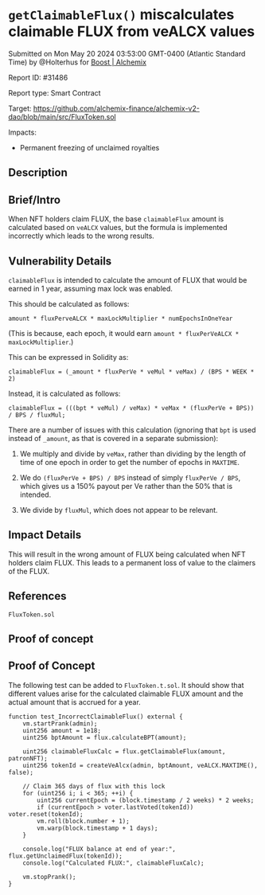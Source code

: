 
# `getClaimableFlux()` miscalculates claimable FLUX from veALCX values

Submitted on Mon May 20 2024 03:53:00 GMT-0400 (Atlantic Standard Time) by @Holterhus for [Boost | Alchemix](https://immunefi.com/bounty/alchemix-boost/)

Report ID: #31486

Report type: Smart Contract

Target: https://github.com/alchemix-finance/alchemix-v2-dao/blob/main/src/FluxToken.sol

Impacts:
- Permanent freezing of unclaimed royalties

## Description
## Brief/Intro

When NFT holders claim FLUX, the base `claimableFlux` amount is calculated based on `veALCX` values, but the formula is implemented incorrectly which leads to the wrong results.

## Vulnerability Details

`claimableFlux` is intended to calculate the amount of FLUX that would be earned in 1 year, assuming max lock was enabled.

This should be calculated as follows:

`amount * fluxPerveALCX * maxLockMultiplier * numEpochsInOneYear`

(This is because, each epoch, it would earn `amount * fluxPerVeALCX * maxLockMultiplier`.)

This can be expressed in Solidity as:
```solidity
claimableFlux = (_amount * fluxPerVe * veMul * veMax) / (BPS * WEEK * 2)
```

Instead, it is calculated as follows:
```solidity
claimableFlux = (((bpt * veMul) / veMax) * veMax * (fluxPerVe + BPS)) / BPS / fluxMul;
```

There are a number of issues with this calculation (ignoring that `bpt` is used instead of `_amount`, as that is covered in a separate submission):

1) We multiply and divide by `veMax`, rather than dividing by the length of time of one epoch in order to get the number of epochs in `MAXTIME`.

2) We do `(fluxPerVe + BPS) / BPS` instead of simply `fluxPerVe / BPS`, which gives us a 150% payout per Ve rather than the 50% that is intended.

3) We divide by `fluxMul`, which does not appear to be relevant.

## Impact Details

This will result in the wrong amount of FLUX being calculated when NFT holders claim FLUX. This leads to a permanent loss of value to the claimers of the FLUX.

## References

`FluxToken.sol`
        
## Proof of concept
## Proof of Concept

The following test can be added to `FluxToken.t.sol`. It should show that different values arise for the calculated claimable FLUX amount and the actual amount that is accrued for a year.

```
function test_IncorrectClaimableFlux() external {
    vm.startPrank(admin);
    uint256 amount = 1e18;
    uint256 bptAmount = flux.calculateBPT(amount);

    uint256 claimableFluxCalc = flux.getClaimableFlux(amount, patronNFT);
    uint256 tokenId = createVeAlcx(admin, bptAmount, veALCX.MAXTIME(), false);

    // Claim 365 days of flux with this lock
    for (uint256 i; i < 365; ++i) {
        uint256 currentEpoch = (block.timestamp / 2 weeks) * 2 weeks;
        if (currentEpoch > voter.lastVoted(tokenId)) voter.reset(tokenId);
        vm.roll(block.number + 1);
        vm.warp(block.timestamp + 1 days);
    }

    console.log("FLUX balance at end of year:", flux.getUnclaimedFlux(tokenId));
    console.log("Calculated FLUX:", claimableFluxCalc);

    vm.stopPrank();
}
```
